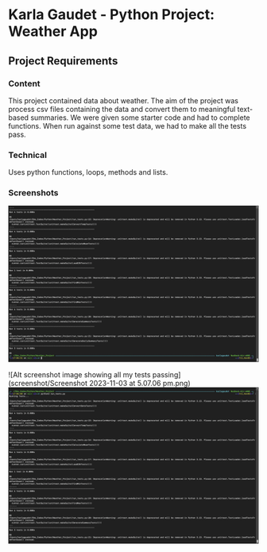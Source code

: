 # Karla Gaudet - Python Project: Weather App

## Project Requirements

### Content

This project contained data about weather. The aim of the project was process csv files containing the data and convert them to meaningful text-based summaries.
We were given some starter code and had to complete functions. When run against some test data, we had to make all the tests pass.

### Technical

Uses python functions, loops, methods and lists.

### Screenshots

![Alt screenshot image showing all my tests passing](screenshot/Screen2.png)

![Alt screenshot image showing all my tests passing](screenshot/Screenshot 2023-11-03 at 5.07.06 pm.png)
![Alt screenshot image showing all my tests passing](screenshot/Screen1.png)
